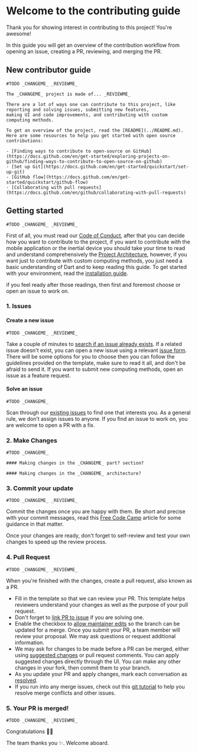 # Welcome to the contributing guide

Thank you for showing interest in contributing to this project! You're awesome!

In this guide you will get an overview of the contribution workflow from opening an issue, creating a PR, reviewing, and merging the PR.

## New contributor guide

`#TODO _CHANGEME_ _REVIEWME_`

```
The _CHANGEME_ project is made of... _REVIEWME_

There are a lot of ways one can contribute to this project, like reporting and solving issues, submitting new features,
making UI and code improvements, and contributing with custom computing methods.

To get an overview of the project, read the [README](../README.md). Here are some resources to help you get started with open source contributions:

- [Finding ways to contribute to open-source on GitHub](https://docs.github.com/en/get-started/exploring-projects-on-github/finding-ways-to-contribute-to-open-source-on-github)
- [Set up Git](https://docs.github.com/en/get-started/quickstart/set-up-git)
- [GitHub flow](https://docs.github.com/en/get-started/quickstart/github-flow)
- [Collaborating with pull requests](https://docs.github.com/en/github/collaborating-with-pull-requests)
```

## Getting started

`#TODO _CHANGEME_ _REVIEWME_`

First of all, you must read our [Code of Conduct](CODE_OF_CONDUCT.md), after that you can decide how you want to
contribute to the project, if you want to contribute with the mobile application or the inertial device you should 
take your time to read and understand comprehensively the [Project Architecture](PROJECT_ARCHITECTURE.md), however,
if you want just to contribute with custom computing methods, you just need a basic understanding of Dart and to
keep reading this guide. To get started with your environment, read the [installation guide](GET_STARTED.md). 

if you feel ready after those readings, then first and foremost choose or open an issue to work on.

### 1. Issues

#### Create a new issue

`#TODO _CHANGEME_ _REVIEWME_`

Take a couple of minutes to [search if an issue already exists](https://docs.github.com/en/github/searching-for-information-on-github/searching-on-github/searching-issues-and-pull-requests#search-by-the-title-body-or-comments). If a related issue doesn't exist, you can open a new issue using a relevant [issue form](https://github.com/lucasfoltran/_CHANGEME_/issues/new/choose). There will be some options for you to choose then you can follow the guidelines provided on the template, make sure to read it all, and don't be afraid to send it. If you want to submit new computing methods, open an issue as a feature request.


#### Solve an issue

`#TODO _CHANGEME_`

Scan through our [existing issues](https://github.com/lucasfoltran/_CHANGEME_/issues) to find one that interests you. As a general rule, we don’t assign issues to anyone. If you find an issue to work on, you are welcome to open a PR with a fix.

### 2. Make Changes

`#TODO _CHANGEME_`

```
#### Making changes in the _CHANGEME_ part? section?

#### Making changes in the _CHANGEME_ architecture?
```


### 3. Commit your update

`#TODO _CHANGEME_ _REVIEWME_`

Commit the changes once you are happy with them. Be short and precise with your commit messages, read this [Free Code Camp](https://www.freecodecamp.org/news/writing-good-commit-messages-a-practical-guide/) article for some guidance in that matter.

Once your changes are ready, don't forget to self-review and test your own changes to speed up the review process.


### 4. Pull Request

`#TODO _CHANGEME_ _REVIEWME_`

When you're finished with the changes, create a pull request, also known as a PR.
- Fill in the template so that we can review your PR. This template helps reviewers understand your changes as well as the purpose of your pull request. 
- Don't forget to [link PR to issue](https://docs.github.com/en/issues/tracking-your-work-with-issues/linking-a-pull-request-to-an-issue) if you are solving one.
- Enable the checkbox to [allow maintainer edits](https://docs.github.com/en/github/collaborating-with-issues-and-pull-requests/allowing-changes-to-a-pull-request-branch-created-from-a-fork) so the branch can be updated for a merge. 
Once you submit your PR, a team member will review your proposal. We may ask questions or request additional information.
- We may ask for changes to be made before a PR can be merged, either using [suggested changes](https://docs.github.com/en/github/collaborating-with-issues-and-pull-requests/incorporating-feedback-in-your-pull-request) or pull request comments. You can apply suggested changes directly through the UI. You can make any other changes in your fork, then commit them to your branch.
- As you update your PR and apply changes, mark each conversation as [resolved](https://docs.github.com/en/github/collaborating-with-issues-and-pull-requests/commenting-on-a-pull-request#resolving-conversations).
- If you run into any merge issues, check out this [git tutorial](https://lab.github.com/githubtraining/managing-merge-conflicts) to help you resolve merge conflicts and other issues.


### 5. Your PR is merged!

`#TODO _CHANGEME_ _REVIEWME_`

Congratulations :tada::tada: 

The team thanks you :sparkles:. Welcome aboard.
